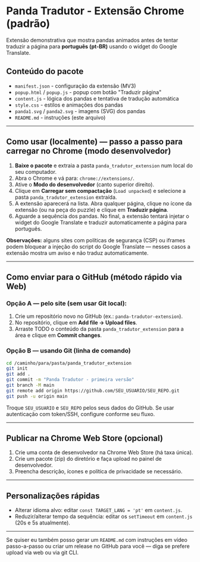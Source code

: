# Panda Tradutor - Extensão Chrome (padrão)
Extensão demonstrativa que mostra pandas animados antes de tentar traduzir a página para **português (pt-BR)** usando o widget do Google Translate.

## Conteúdo do pacote
- `manifest.json` - configuração da extensão (MV3)
- `popup.html` / `popup.js` - popup com botão "Traduzir página"
- `content.js` - lógica dos pandas e tentativa de tradução automática
- `style.css` - estilos e animações dos pandas
- `panda1.svg` / `panda2.svg` - imagens (SVG) dos pandas
- `README.md` - instruções (este arquivo)

---
## Como usar (localmente) — passo a passo para carregar no Chrome (modo desenvolvedor)

1. **Baixe o pacote** e extraia a pasta `panda_tradutor_extension` num local do seu computador.
2. Abra o Chrome e vá para: `chrome://extensions/`.
3. Ative o **Modo do desenvolvedor** (canto superior direito).
4. Clique em **Carregar sem compactação** (`Load unpacked`) e selecione a pasta `panda_tradutor_extension` extraída.
5. A extensão aparecerá na lista. Abra qualquer página, clique no ícone da extensão (ou na peça do puzzle) e clique em **Traduzir página**.
6. Aguarde a sequência dos pandas. No final, a extensão tentará injetar o widget do Google Translate e traduzir automaticamente a página para português.

**Observações:** alguns sites com políticas de segurança (CSP) ou iframes podem bloquear a injeção do script do Google Translate — nesses casos a extensão mostra um aviso e não traduz automaticamente.

---
## Como enviar para o GitHub (método rápido via Web)

### Opção A — pelo site (sem usar Git local):
1. Crie um repositório novo no GitHub (ex.: `panda-tradutor-extension`).
2. No repositório, clique em **Add file → Upload files**.
3. Arraste TODO o conteúdo da pasta `panda_tradutor_extension` para a área e clique em **Commit changes**.

### Opção B — usando Git (linha de comando)
```bash
cd /caminho/para/pasta/panda_tradutor_extension
git init
git add .
git commit -m "Panda Tradutor - primeira versão"
git branch -M main
git remote add origin https://github.com/SEU_USUARIO/SEU_REPO.git
git push -u origin main
```
Troque `SEU_USUARIO` e `SEU_REPO` pelos seus dados do GitHub. Se usar autenticação com token/SSH, configure conforme seu fluxo.

---
## Publicar na Chrome Web Store (opcional)
1. Crie uma conta de desenvolvedor na Chrome Web Store (há taxa única).
2. Crie um pacote (zip) do diretório e faça upload no painel de desenvolvedor.
3. Preencha descrição, ícones e política de privacidade se necessário.

---
## Personalizações rápidas
- Alterar idioma alvo: editar `const TARGET_LANG = 'pt'` em `content.js`.
- Reduzir/alterar tempo da sequência: editar os `setTimeout` em `content.js` (20s e 5s atualmente).

---
Se quiser eu também posso gerar um `README.md` com instruções em vídeo passo-a-passo ou criar um release no GitHub para você — diga se prefere upload via web ou via git CLI.
